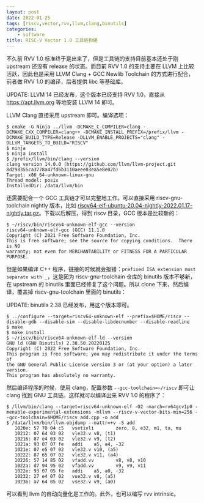 ```yaml
---
layout: post
date: 2022-01-25
tags: [riscv,vector,rvv,llvm,clang,binutils]
categories:
    - software
title: RISC-V Vector 1.0 工具链构建
---
```


不久前 RVV 1.0 标准终于是出来了，但是工具链的支持目前基本还处于刚 upstream 还没有 release 的状态。而目前 RVV 1.0 的支持主要在 LLVM 上比较活跃，因此也是采用 LLVM Clang + GCC Newlib Toolchain 的方式进行配合，前者做 RVV 1.0 的编译，后者提供 libc 等基础库。

UPDATE: LLVM 14 已经发布，这个版本已经支持 RVV 1.0，直接从 https://apt.llvm.org 等地安装 LLVM 14 即可。

LLVM Clang 直接采用 upstream 即可。编译选项：

```shell
$ cmake -G Ninja ../llvm -DCMAKE_C_COMPILER=clang -DCMAKE_CXX_COMPILER=clang++ -DCMAKE_INSTALL_PREFIX=/prefix/llvm -DCMAKE_BUILD_TYPE=Release -DLLVM_ENABLE_PROJECTS="clang" -DLLVM_TARGETS_TO_BUILD="RISCV"
$ ninja
$ ninja install
$ /prefix/llvm/bin/clang --version
clang version 14.0.0 (https://github.com/llvm/llvm-project.git 8d298355ca3778a47fd6b3110aeee03ea5e8e02b)
Target: x86_64-unknown-linux-gnu
Thread model: posix
InstalledDir: /data/llvm/bin
```

还需要配合一个 GCC 工具链才可以完整地工作。可以直接采用 riscv-gnu-toolchain nightly 版本，比如 [riscv64-elf-ubuntu-20.04-nightly-2022.01.17-nightly.tar.gz](https://github.com/riscv-collab/riscv-gnu-toolchain/releases/download/2022.01.17/riscv64-elf-ubuntu-20.04-nightly-2022.01.17-nightly.tar.gz)。下载以后解压，得到 riscv 目录，GCC 版本是比较新的：

```shell
$ ~/riscv/bin/riscv64-unknown-elf-gcc --version
riscv64-unknown-elf-gcc (GCC) 11.1.0
Copyright (C) 2021 Free Software Foundation, Inc.
This is free software; see the source for copying conditions.  There is NO
warranty; not even for MERCHANTABILITY or FITNESS FOR A PARTICULAR PURPOSE.
```

但是如果编译 C++ 程序，链接的时候就会报错：`prefixed ISA extension must separate with _`，这是因为 riscv-gnu-toolchain 仓库的 binutils 版本不够新，在 upstream 的 binutils 里面已经修复了这个问题。所以 clone 下来，然后编译，覆盖掉 riscv-gnu-toolchain 里面的 binutils：

UPDATE: binutils 2.38 已经发布，用这个版本即可。

```shell
$ ../configure --target=riscv64-unknown-elf --prefix=$HOME/riscv --disable-gdb --disable-sim --disable-libdecnumber --disable-readline
$ make
$ make install
$ ~/riscv/bin/riscv64-unknown-elf-ld --version
GNU ld (GNU Binutils) 2.38.50.20220125
Copyright (C) 2022 Free Software Foundation, Inc.
This program is free software; you may redistribute it under the terms of
the GNU General Public License version 3 or (at your option) a later version.
This program has absolutely no warranty.
```

然后编译程序的时候，使用 clang，配置参数 `--gcc-toolchain=~/riscv` 即可让 clang 找到 GNU 工具链。这样就可以编译出来 RVV 1.0 的程序了：


```shell
$ /llvm/bin/clang --target=riscv64-unknown-elf -O2 -march=rv64gcv1p0 -menable-experimental-extensions -mllvm --riscv-v-vector-bits-min=256 --gcc-toolchain=$HOME/riscv add.cpp -o add
$ /data/llvm/bin/llvm-objdump --mattr=+v -S add
   1020e: 57 70 04 c5   vsetivli        zero, 8, e32, m1, ta, mu
   10212: 07 64 03 02   vle32.v v8, (t1)
   10216: 87 e4 03 02   vle32.v v9, (t2)
   1021a: 93 07 07 fe   addi    a5, a4, -32
   1021e: 07 e5 07 02   vle32.v v10, (a5)
   10222: 87 65 07 02   vle32.v v11, (a4)
   10226: 57 14 85 02   vfadd.vv        v8, v8, v10
   1022a: d7 94 95 02   vfadd.vv        v9, v9, v11
   1022e: 93 07 05 fe   addi    a5, a0, -32
   10232: 27 e4 07 02   vse32.v v8, (a5)
   10236: a7 64 05 02   vse32.v v9, (a0)
```

可以看到 llvm 的自动向量化是工作的。此外，也可以编写 rvv intrinsic。